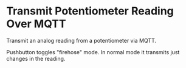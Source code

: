 Transmit Potentiometer Reading Over MQTT
========================================

Transmit an analog reading from a potentiometer via MQTT.

Pushbutton toggles "firehose" mode. In normal mode it transmits just changes in the reading.
